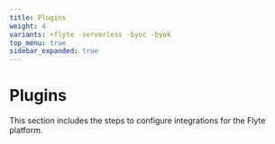 ```yaml
---
title: Plugins
weight: 4
variants: +flyte -serverless -byoc -byok
top_menu: true
sidebar_expanded: true
---
```


# Plugins

This section includes the steps to configure integrations for the Flyte platform.